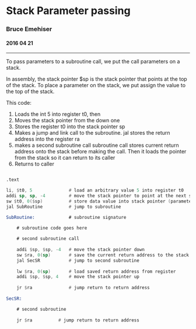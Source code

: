 
# Stack Parameter passing

### Bruce Emehiser
#### 2016 04 21
---

To pass parameters to a subroutine call, we put the call parameters
on a stack.

In assembly, the stack pointer $sp is the stack pointer that points
at the top of the stack. To place a parameter on the stack, we put
assign the value to the top of the stack.

This code:

1. Loads the int 5 into register t0, then
2. Moves the stack pointer from the down one
3. Stores the register t0 into the stack pointer sp
4. Makes a jump and link call to the subroutine. jal stores the return address into the register ra
5. makes a second subroutine call subroutine call stores current return address onto the stack before making the call. Then it loads the pointer from the stack so it can return to its caller
6. Returns to caller


```asm

.text

li, $t0, 5				# load an arbitrary value 5 into register t0
addi sp, sp, -4			# move the stack pointer to point at the next stack address
sw $t0, 0($sp)			# store data value into stack pointer (parameter)
jal SubRoutine			# jump to subroutine

SubRoutine:				# subroutine signature

	# subroutine code goes here
		
	# second subroutine call
		
	addi $sp, $sp, -4	# move the stack pointer down
	sw $ra, 0(sp)		# save the current return address to the stack
	jal SecSR			# jump to second subroutine
	
	lw $ra, 0(sp)		# load saved return address from register
	addi $sp, $sp, 4	# move the stack pointer up
	
	jr $ra 				# jump return to return address
	
SecSR:

	# second subroutine
	
	jr $ra			# jump return to return address

```